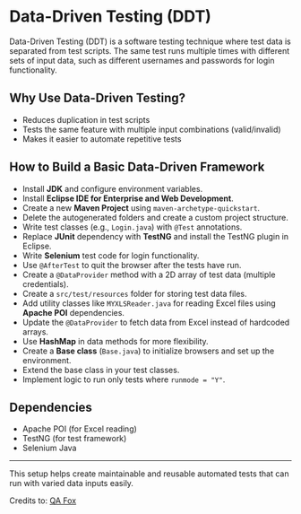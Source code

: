 # Data-Driven Testing (DDT)

Data-Driven Testing (DDT) is a software testing technique where test data is separated from test scripts. The same test runs multiple times with different sets of input data, such as different usernames and passwords for login functionality.

## Why Use Data-Driven Testing?
- Reduces duplication in test scripts
- Tests the same feature with multiple input combinations (valid/invalid)
- Makes it easier to automate repetitive tests

## How to Build a Basic Data-Driven Framework
- Install **JDK** and configure environment variables.  
- Install **Eclipse IDE for Enterprise and Web Development**.  
- Create a new **Maven Project** using `maven-archetype-quickstart`.  
- Delete the autogenerated folders and create a custom project structure.  
- Write test classes (e.g., `Login.java`) with `@Test` annotations.  
- Replace **JUnit** dependency with **TestNG** and install the TestNG plugin in Eclipse.  
- Write **Selenium** test code for login functionality.  
- Use `@AfterTest` to quit the browser after the tests have run.  
- Create a `@DataProvider` method with a 2D array of test data (multiple credentials).  
- Create a `src/test/resources` folder for storing test data files.  
- Add utility classes like `MYXLSReader.java` for reading Excel files using **Apache POI** dependencies.  
- Update the `@DataProvider` to fetch data from Excel instead of hardcoded arrays.  
- Use **HashMap** in data methods for more flexibility.  
- Create a **Base class** (`Base.java`) to initialize browsers and set up the environment.  
- Extend the base class in your test classes.  
- Implement logic to run only tests where `runmode = "Y"`. 

## Dependencies
- Apache POI (for Excel reading)
- TestNG (for test framework)
- Selenium Java

---

This setup helps create maintainable and reusable automated tests that can run with varied data inputs easily.


Credits to: [QA Fox ](https://www.qafox.com/)
